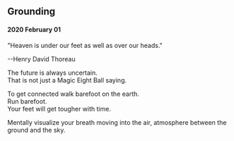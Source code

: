 ## Grounding

#### 2020 February 01

"Heaven is under our feet as well as over our heads."

--Henry David Thoreau

The future is always uncertain.  
That is not just a Magic Eight Ball saying.  

To get connected walk barefoot on the earth.  
Run barefoot.   
Your feet will get tougher with time.  

Mentally visualize your breath moving into the air, atmosphere between the ground and the sky.
